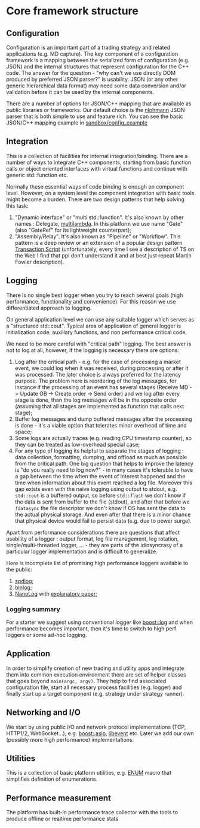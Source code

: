# Core framework structure

## Configuration
Configuration is an important part of a trading strategy and related applications (e.g. MD capture). The key component of a configuration framework is a mapping between the serialized form of configuration (e.g. JSON) and the internal structures that represent configuration for the C++ code. The answer for the question - "why can't we use directly DOM produced by preferred JSON parser?" is usability. JSON (or any other generic hierarchical data format) may need some data conversion and/or validation before it can be used by the internal components.

There are a number of options for JSON/C++ mapping that are available as public libraries or frameworks. Our default choice is the [nlohmann](https://github.com/nlohmann/json) JSON parser that is both simple to use and feature rich. You can see the basic JSON/C++ mapping example in [sandbox/config_example](../apps/sandbox/config_example/main.cpp)

## Integration
This is a collection of facilities for internal integration/binding. There are a number of ways to integrate C++ components, starting from basic function calls or object oriented interfaces with virtual functions and continue with generic std::function etc.

Normally these essential ways of code binding is enough on component level. However, on a system level the component integration with basic tools might become a burden. There are two design patterns that help solving this task:
1. "Dynamic interface" or "multi std::function". It's also known by other names : Delegate, [multilambda](https://www.scs.stanford.edu/~dm/blog/param-pack.html#multilambda). In this platform we use name "Gate" (also "GateRef" for its lightweight counterpart);
2. "Assembly/Relay". It's also known as "Pipeline" or "Workflow". This pattern is a deep review or an extension of a popular design pattern [Transaction Script](https://martinfowler.comb/eaaCatalog/transactionScript.html) (unfortunately, every time I see a description of TS on the Web I find that ppl don't understand it and at best just repeat Martin Fowler description).

## Logging
There is no single best logger when you try to reach several goals (high performance, functionality and convenience). For this reason we use differentiated approach to logging.

On general application level we can use any suitable logger which serves as a "structured std::cout". Typical area of application of general logger is initialization code, auxillary functions, and non performance critical code.

We need to be more careful with "critical path" logging. The best answer is not to log at all, however, if the logging is necessary there are options:
1. Log after the critical path - e.g. for the case of processing a market event, we could log when it was received, during processing or after it was processed. The later choice is always preferred for the latency purpose. The problem here is reordering of the log messages, for instance if the processing of an event has several stages (Receive MD -> Update OB -> Create order -> Send order) and we log after every stage is done, than the log messages will be in the opposite order (assuming that all stages are implemented as function that calls next stage);
2. Buffer log messages and dump buffered messages after the processing is done - it's a viable option that tolerates minor overhead of time and space;
3. Some logs are actually traces (e.g. reading CPU timestamp counter), so they can be treated as low-overhead special case;
4. For any type of logging its helpful to separate the stages of logging : data collection, formatting, dumping, and offload as much as possible from the critical path. One big question that helps to improve the latency is "do you really need to log now?" - in many cases it's tolerable to have a gap between the time when the event of interest happened and the time when information about this event reached a log file. Moreover this gap exists even with the naive logging using output to stdout, e.g. `std::cout` is a buffered output, so before `std::flush` we don't know if the data is sent from buffer to the file (stdout), and after that before we `fdatasync` the file descriptor we don't know if OS has sent the data to the actual physical storage. And even after that there is a minor chance that physical device would fail to persist data (e.g. due to power surge).

Apart from performance considerations there are questions that affect usability of a logger : output format, log file management, log rotation, single/multi-threaded logger, ... - they are parts of the idiosyncrasy of a particular logger implementation and is difficult to generalize.

Here is incomplete list of promising high performance loggers available to the public:
1. [spdlog](https://github.com/gabime/spdlog);
2. [binlog](https://github.com/morganstanley/binlog);
3. [NanoLog](https://github.com/PlatformLab/NanoLog) with [explanatory paper](https://www.usenix.org/system/files/conference/atc18/atc18-yang.pdf);

### Logging summary
For a starter we suggest using conventional logger like [boost::log](https://www.boost.org/doc/libs/1_82_0/libs/log/doc/html/index.html) and when performance becomes important, then it's time to switch to high perf loggers or some ad-hoc logging.

## Application
In order to simplify creation of new trading and utility apps and integrate them into common execution environment there are set of helper classes that goes beyond `main(argc, argv)`. They help to find associated configuration file, start all necessary process facilities (e.g. logger) and finally start up a target component (e.g. strategy under strategy runner).

## Networking and I/O
We start by using public I/O and network protocol implementations (TCP, HTTP1/2, WebSocket...), e.g. [boost::asio](https://www.boost.org/doc/libs/1_84_0/doc/html/boost_asio.html), [libevent](https://libevent.org/)  etc. Later we add our own (possibly more high performance) implementations.

## Utilities
This is a collection of basic platform utilities, e.g. [ENUM](https://www.scs.stanford.edu/~dm/blog/va-opt.html) macro that simplifies definition of enumerations.

## Performance measurement
The platform has built-in performance trace collector with the tools to produce offline or realtime performance stats